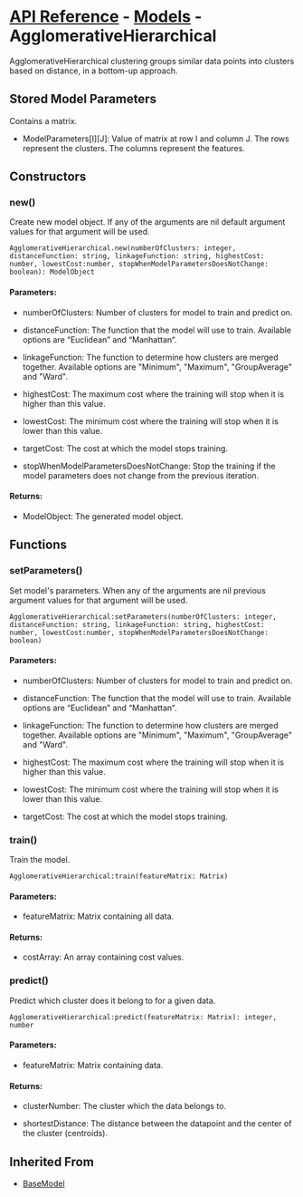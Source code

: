 # [API Reference](../../API.md) - [Models](../Models.md) - AgglomerativeHierarchical

AgglomerativeHierarchical clustering groups similar data points into clusters based on distance, in a bottom-up approach.

## Stored Model Parameters

Contains a matrix.  

* ModelParameters[I][J]: Value of matrix at row I and column J. The rows represent the clusters. The columns represent the features.

## Constructors

### new()

Create new model object. If any of the arguments are nil default argument values for that argument will be used.

```
AgglomerativeHierarchical.new(numberOfClusters: integer, distanceFunction: string, linkageFunction: string, highestCost: number, lowestCost:number, stopWhenModelParametersDoesNotChange: boolean): ModelObject
```

#### Parameters:

* numberOfClusters: Number of clusters for model to train and predict on.

* distanceFunction: The function that the model will use to train. Available options are “Euclidean” and “Manhattan“.

* linkageFunction: The function to determine how clusters are merged together. Available options are "Minimum", "Maximum", "GroupAverage" and "Ward".

* highestCost: The maximum cost where the training will stop when it is higher than this value.

* lowestCost: The minimum cost where the training will stop when it is lower than this value.

* targetCost: The cost at which the model stops training.

* stopWhenModelParametersDoesNotChange: Stop the training if the model parameters does not change from the previous iteration.

#### Returns:

* ModelObject: The generated model object.

## Functions

### setParameters()

Set model's parameters. When any of the arguments are nil previous argument values for that argument will be used.

```
AgglomerativeHierarchical:setParameters(numberOfClusters: integer, distanceFunction: string, linkageFunction: string, highestCost: number, lowestCost:number, stopWhenModelParametersDoesNotChange: boolean)
```

#### Parameters:

* numberOfClusters: Number of clusters for model to train and predict on.

* distanceFunction: The function that the model will use to train. Available options are “Euclidean” and “Manhattan“.

* linkageFunction: The function to determine how clusters are merged together. Available options are "Minimum", "Maximum", "GroupAverage" and "Ward".

* highestCost: The maximum cost where the training will stop when it is higher than this value.

* lowestCost: The minimum cost where the training will stop when it is lower than this value.

* targetCost: The cost at which the model stops training.

### train()

Train the model.

```
AgglomerativeHierarchical:train(featureMatrix: Matrix)
```

#### Parameters:

* featureMatrix: Matrix containing all data.

#### Returns:

* costArray: An array containing cost values.

### predict()

Predict which cluster does it belong to for a given data.

```
AgglomerativeHierarchical:predict(featureMatrix: Matrix): integer, number
```

#### Parameters:

* featureMatrix: Matrix containing data.

#### Returns:

* clusterNumber: The cluster which the data belongs to.

* shortestDistance: The distance between the datapoint and the center of the cluster (centroids).

## Inherited From

* [BaseModel](BaseModel.md)
